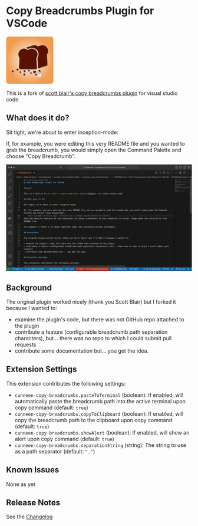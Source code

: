 # Copy Breadcrumbs Plugin for VSCode

![icon]

This is a fork of [scott blair's copy breadcrumbs plugin][sblair] for visual studio code.

## What does it do?

Sit tight, we're about to enter inception-mode:

If, for example, you were editing this very README file and you wanted to grab the breadcrumb, you would simply open the Command Palette and choose "Copy Breadcrumb".

![screen-recording]

## Background

The original plugin worked nicely (thank you Scott Blair) but I forked it because I wanted to:

* examine the plugin's code, but there was not GitHub repo attached to the plugin
* contribute a feature (configurable breadcrumb path separation characters), but... there was no repo to which I could submit pull requests
* contribute some documentation but... you get the idea.

## Extension Settings

This extension contributes the following settings:

* `cunneen-copy-breadcrumbs.pasteToTerminal` (boolean): If enabled, will automatically paste the breadcrumb path into the active terminal upon copy command (default: `true`)
* `cunneen-copy-breadcrumbs.copyToClipboard` (boolean): If enabled, will copy the breadcrumb path to the clipboard upon copy command (default: `true`)
* `cunneen-copy-breadcrumbs.showAlert` (boolean): If enabled, will show an alert upon copy command (default: `true`)
* `cunneen-copy-breadcrumbs.separationString` (string): The string to use as a path separator (default: `"."`)

## Known Issues

None as yet

## Release Notes

See the [Changelog][changelog]

[changelog]:./CHANGELOG.md
[sblair]:https://marketplace.visualstudio.com/items?itemName=scott-blair.copy-breadcrumbs "Scott Blair's Copy Breadcrumbs Plugin"
[icon]:./assets/icon-128.png
[screen-recording]:./assets/copy-breadcrumbs-1080p.gif